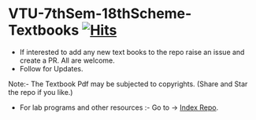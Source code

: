 # VTU-7thSem-18thScheme-Textbooks [![Hits](https://hits.seeyoufarm.com/api/count/incr/badge.svg?url=https%3A%2F%2Fgithub.com%2FSANJAY-NT%2FVTU-7thSem-18thScheme-Textbooks&count_bg=%2379C83D&title_bg=%23555555&icon=&icon_color=%23E7E7E7&title=Views&edge_flat=false)](https://hits.seeyoufarm.com)

- If interested to add any new text books to the repo raise an issue and create a PR. All are welcome.
- Follow for Updates. 

Note:- The Textbook Pdf may be subjected to copyrights.
(Share and Star the repo if you like.) 
 
 
- For lab programs and other resources :- 
Go to -> [Index Repo](https://github.com/SANJAY-NT/VTU-Resources).
